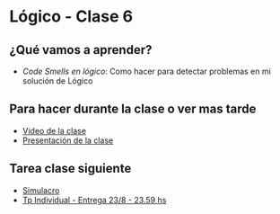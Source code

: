# Lógico - Clase 6

## ¿Qué vamos a aprender?

* _Code Smells en lógico_: Como hacer para detectar problemas en mi solución de Lógico

## Para hacer durante la clase o ver mas tarde

* [Video de la clase](https://drive.google.com/file/d/1dDANSIbbnR7mSngXg7ivUtQFMrIvkH7g/view?usp=sharing)
* [Presentación de la clase](https://docs.google.com/presentation/d/1AHmtBq1r0LvmwLTp5bfWFNvIN5FPQDfFNZa4VoOfi-U/edit?usp=sharing)

## Tarea clase siguiente

* [Simulacro](https://classroom.github.com/a/mMQagynn)
* [Tp Individual - Entrega 23/8 - 23.59 hs](https://classroom.github.com/a/ZKPWdHEq)